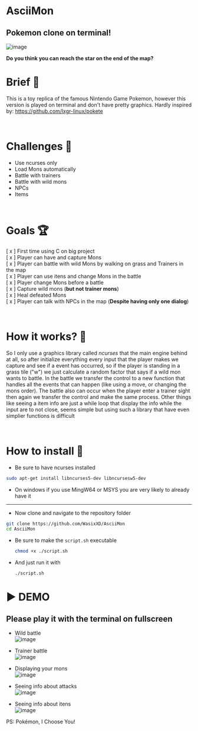 # AsciiMon
## Pokemon clone on terminal!

![image](https://github.com/WasixXD/AsciiMon/assets/66091116/7cf760db-8bd1-4675-abf4-b43e1ef31577)

**Do you think you can reach the star on the end of the map?**


# Brief 📖
This is a toy replica of the famous Nintendo Game Pokemon, however this version is played on terminal and don't have pretty graphics.
Hardly inspired by: https://github.com/lxgr-linux/pokete

<br>

# Challenges 🐢
- Use ncurses only
- Load Mons automatically
- Battle with trainers
- Battle with wild mons
- NPCs
- Items
<br>

# Goals 🏆
[ x ] First time using C on big project<br>
[ x ] Player can have and capture Mons <br>
[ x ] Player can battle with wild Mons by walking on grass and Trainers in the map<br>
[ x ] Player can use itens and change Mons in the battle<br>
[ x ] Player change Mons before a battle<br>
[ x ] Capture wild mons (**but not trainer mons**) <br>
[ x ] Heal defeated Mons <br>
[ x ] Player can talk with NPCs in the map (**Despite having only one dialog**)  <br>

<br>

# How it works? 💼
So I only use a graphics library called *ncurses* that the main engine behind at all, so after initialize everything every input that the player makes we capture and see if a event has occurred, so if the player is standing in a grass tile ("w") we just calculate a random factor that says if a wild mon wants to battle. In the battle we transfer the control to a new function that handles all the events that can happen (like using a move, or changing the mons order). The battle also can occur when the player enter a trainer sight then again we transfer the control and make the same process. Other things like seeing a item info are just a while loop that display the info while the input are to not close, seems simple but using such a library that have even simplier functions is difficult


<br>

# How to install 🚀

- Be sure to have ncurses installed
```bash
sudo apt-get install libncurses5-dev libncursesw5-dev
```
- On windows if you use MingW64 or MSYS you are very likely to already have it
___
- Now clone and navigate to the repository folder
```bash
git clone https://github.com/WasixXD/AsciiMon
cd AsciiMon
```
- Be sure to make the `script.sh` executable
  ```bash
  chmod +x ./script.sh
  ```
  
- And just run it with
  ```bash
  ./script.sh
  ```

# ▶ DEMO
## Please play it with the terminal on fullscreen
- Wild battle <br>
![image](https://github.com/WasixXD/AsciiMon/assets/66091116/4c835a07-1e4f-4415-8eb5-08476a65447a)

- Trainer battle <br>
![image](https://github.com/WasixXD/AsciiMon/assets/66091116/f05cf004-aa42-4a28-b590-052674527ed9)

- Displaying your mons <br>
![image](https://github.com/WasixXD/AsciiMon/assets/66091116/ef40fd20-680e-456b-9b76-3e6ee5ae61e6)

- Seeing info about attacks <br>
![image](https://github.com/WasixXD/AsciiMon/assets/66091116/cc86f326-fe0a-4af1-883e-0a60da50731e)

- Seeing info about itens <br>
![image](https://github.com/WasixXD/AsciiMon/assets/66091116/7ec4add7-bfde-44bd-b967-0b944c6f8050)


PS: Pokémon, I Choose You!

